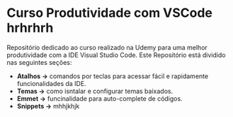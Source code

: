 # Curso Produtividade com VSCode hrhrhrh

Repositório dedicado ao curso realizado na Udemy para uma melhor produtividade com a IDE Visual Studio Code.
Este Repositório está dividido nas seguintes seções:

- **Atalhos ->** comandos por teclas para acessar fácil e rapidamente funcionalidades da IDE.
- **Temas ->** como isntalar e configurar temas baixados.
- **Emmet ->** funcinalidade para auto-complete de códigos.
- **Snippets ->**  mhhjkhjk

